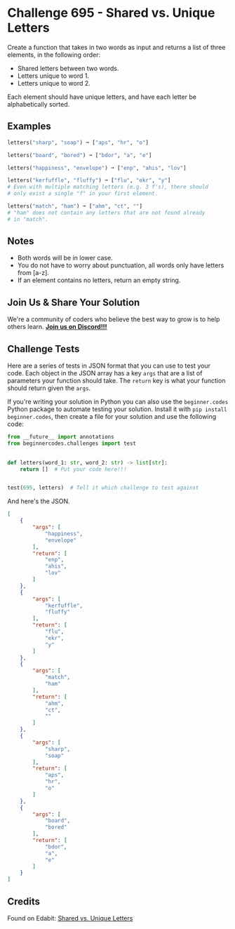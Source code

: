 # Challenge 695 - Shared vs. Unique Letters

Create a function that takes in two words as input and returns a list of three elements, in the following order:

- Shared letters between two words.
- Letters unique to word 1.
- Letters unique to word 2.

Each element should have unique letters, and have each letter be alphabetically sorted.

## Examples
```python
letters("sharp", "soap") ➞ ["aps", "hr", "o"]

letters("board", "bored") ➞ ["bdor", "a", "e"]

letters("happiness", "envelope") ➞ ["enp", "ahis", "lov"]

letters("kerfuffle", "fluffy") ➞ ["flu", "ekr", "y"]
# Even with multiple matching letters (e.g. 3 f's), there should 
# only exist a single "f" in your first element.

letters("match", "ham") ➞ ["ahm", "ct", ""]
# "ham" does not contain any letters that are not found already 
# in "match".
```
## Notes

- Both words will be in lower case.
- You do not have to worry about punctuation, all words only have letters from [a-z].
- If an element contains no letters, return an empty string.

## Join Us & Share Your Solution

We're a community of coders who believe the best way to grow is to help others learn. **[Join us on Discord!!!](https://discord.gg/sfHykntuGy)**

## Challenge Tests

Here are a series of tests in JSON format that you can use to test your code. Each object in the JSON array has a key `args` that are a list of parameters your function should take. The `return` key is what your function should return given the `args`. 

If you're writing your solution in Python you can also use the `beginner.codes` Python package to automate testing your solution. Install it with `pip install beginner.codes`, then create a file for your solution and use the following code:
```python
from __future__ import annotations
from beginnercodes.challenges import test

    
def letters(word_1: str, word_2: str) -> list[str]:
    return []  # Put your code here!!!


test(695, letters)  # Tell it which challenge to test against
```
And here's the JSON.
```json
[
    {
        "args": [
            "happiness",
            "envelope"
        ],
        "return": [
            "enp",
            "ahis",
            "lov"
        ]
    },
    {
        "args": [
            "kerfuffle",
            "fluffy"
        ],
        "return": [
            "flu",
            "ekr",
            "y"
        ]
    },
    {
        "args": [
            "match",
            "ham"
        ],
        "return": [
            "ahm",
            "ct",
            ""
        ]
    },
    {
        "args": [
            "sharp",
            "soap"
        ],
        "return": [
            "aps",
            "hr",
            "o"
        ]
    },
    {
        "args": [
            "board",
            "bored"
        ],
        "return": [
            "bdor",
            "a",
            "e"
        ]
    }
]
```
## Credits

Found on Edabit: [Shared vs. Unique Letters](https://edabit.com/challenge/GaJkMnuHLuPmXZK7h)
